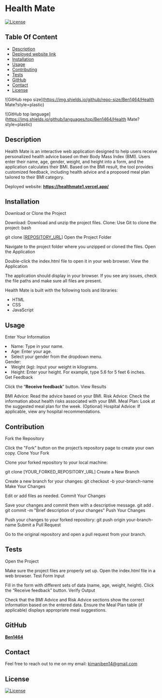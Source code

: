 # Health Mate

  [![License](https://img.shields.io/static/v1?label=License&message=MIT&color=blue&?style=plastic&logo=appveyor)](https://opensource.org/license/MIT)



## Table Of Content

- [Description](#description)
- [Deployed website link](#deployedWebsite)
- [Installation](#installation)
- [Usage](#usage)
- [Contributing](#contribution)
- [Tests](#tests)
- [GitHub](#github)
- [Contact](#contact)
- [License](#license)




![GitHub repo size](https://img.shields.io/github/repo-size/Ben1464/Health Mate?style=plastic)

  ![GitHub top language](https://img.shields.io/github/languages/top/Ben1464/Health Mate?style=plastic)



## Description

  Health Mate is an interactive web application designed to help users receive personalized health advice based on their Body Mass Index (BMI). Users enter their name, age, gender, weight, and height into a form, and the application calculates their BMI. Based on the BMI result, the tool provides customized feedback, including health advice and a proposed meal plan tailored to their BMI category.








<p>Deployed website: <strong><a href="https://healthmate1.vercel.app/">https://healthmate1.vercel.app/</a></strong>








## Installation

Download or Clone the Project

Download: Download and unzip the project files.
Clone: Use Git to clone the project:
bash

git clone [[REPOSITORY_URL](https://github.com/Ben1464/Health-Mate)]
Open the Project Folder

Navigate to the project folder where you unzipped or cloned the files.
Open the Application

Double-click the index.html file to open it in your web browser.
View the Application

The application should display in your browser. If you see any issues, check the file paths and make sure all files are present.






Health Mate is built with the following tools and libraries: <ul><li>HTML</li> <li>CSS<li> JavaScript</li></ul>





## Usage
 
Enter Your Information

<li>Name: Type in your name.</li>
<li>Age: Enter your age.</li>
<li>Select your gender from the dropdown menu.</li>Gender:
<li>Weight (kg): Input your weight in kilograms.</li>
<li>Height: Enter your height. For example, type 5.6 for 5 feet 6 inches.</li>
Get Feedback

Click the “<strong>Receive feedback</strong>” button.
View Results

BMI Advice: Read the advice based on your BMI.
Risk Advice: Check the information about health risks associated with your BMI.
Meal Plan: Look at the suggested meal plan for the week.
(Optional) Hospital Advice: If applicable, view any hospital recommendations.







## Contribution
 
Fork the Repository

Click the "Fork" button on the project’s repository page to create your own copy.
Clone Your Fork

Clone your forked repository to your local machine:


git clone [YOUR_FORKED_REPOSITORY_URL]
Create a New Branch

Create a new branch for your changes:
git checkout -b your-branch-name
Make Your Changes

Edit or add files as needed.
Commit Your Changes

Save your changes and commit them with a descriptive message.
git add .
git commit -m "Brief description of your changes"
Push Your Changes

Push your changes to your forked repository:
git push origin your-branch-name
Submit a Pull Request

Go to the original repository and open a pull request from your branch.






## Tests
 
Open the Project

Make sure the project files are properly set up.
Open the index.html file in a web browser.
Test Form Input

Fill in the form with different sets of data (name, age, weight, height).
Click the “Receive feedback” button.
Verify Output

Check that the BMI Advice and Risk Advice sections show the correct information based on the entered data.
Ensure the Meal Plan table (if applicable) displays appropriate meal suggestions.







## GitHub

<a href="https://github.com/Ben1464"><strong>Ben1464</a></strong>






## Contact

Feel free to reach out to me on my email:
kimaniben14@gmail.com





## License

[![License](https://img.shields.io/static/v1?label=Licence&message=MIT&color=blue)](https://opensource.org/license/MIT)


